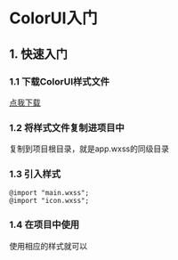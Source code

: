 # ColorUI入门

## 1. 快速入门

### 1.1 下载ColorUI样式文件

[点我下载](https://tanyiqu.lanzoui.com/b0cqmbf7e)

### 1.2 将样式文件复制进项目中

复制到项目根目录，就是app.wxss的同级目录

### 1.3 引入样式

```wxss
@import "main.wxss";
@import "icon.wxss";
```

### 1.4 在项目中使用

使用相应的样式就可以